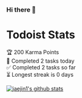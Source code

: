 ### Hi there 👋


# Todoist Stats
<!-- TODO-IST:START -->
🏆  200 Karma Points           
🌸  Completed 2 tasks today           
✅  Completed 2 tasks so far           
⏳  Longest streak is 0 days
<!-- TODO-IST:END -->

[![jaejin1's github stats](https://github-readme-stats.vercel.app/api?username=jaejin1&count_private=true&show_icons=true&theme=dark)](https://github.com/anuraghazra/github-readme-stats)

<!--
**jaejin1/jaejin1** is a ✨ _special_ ✨ repository because its `README.md` (this file) appears on your GitHub profile.

Here are some ideas to get you started:

- 🔭 I’m currently working on ...
- 🌱 I’m currently learning ...
- 👯 I’m looking to collaborate on ...
- 🤔 I’m looking for help with ...
- 💬 Ask me about ...
- 📫 How to reach me: ...
- 😄 Pronouns: ...
- ⚡ Fun fact: ...
--> 

